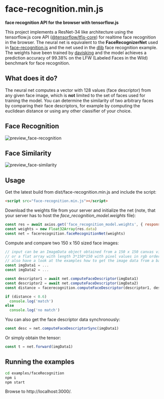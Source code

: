 # face-recognition.min.js

**face recognition API for the browser with tensorflow.js**

This project implements a ResNet-34 like architecture using the tensorflow.js core API ([@tensorflow/tfjs-core](https://github.com/tensorflow/tfjs-core)) for realtime face recognition in the browser. The neural net is equivalent to the **FaceRecognizerNet** used in [face-recognition.js](https://github.com/justadudewhohacks/face-recognition.js) and the net used in the [dlib](https://github.com/davisking/dlib/blob/master/examples/dnn_face_recognition_ex.cpp) face recognition example. The weights have been trained by [davisking](https://github.com/davisking) and the model achieves a prediction accuracy of 99.38% on the LFW (Labeled Faces in the Wild) benchmark for face recognition.

## What does it do?

The neural net computes a vector with 128 values (face descriptor) from any given face image, which is **not** limited to the set of faces used for training the model. You can determine the similarity of two arbitrary faces by comparing their face descriptors, for example by computing the euclidean distance or using any other classifier of your choice.

## Face Recognition

![preview_face-recognition](https://user-images.githubusercontent.com/31125521/40313021-c3afdfec-5d14-11e8-86df-cf89a00668e2.gif)

## Face Similarity

![preview_face-similarity](https://user-images.githubusercontent.com/31125521/40316573-0a1190c0-5d1f-11e8-8797-f6deaa344523.gif)

## Usage

Get the latest build from dist/face-recognition.min.js and include the script:

``` html
<script src="face-recognition.min.js"></script>
```

Download the weights file from your server and initialize the net (note, that your server has to host the *face_recognition_model.weights* file):

``` javascript
const res = await axios.get('face_recognition_model.weights', { responseType: 'arraybuffer' })
const weights = new Float32Array(res.data)
const net = facerecognition.faceRecognitionNet(weights)
```

Compute and compare two 150 x 150 sized face images:

``` javascript
// input can be an ImageData object obtained from a 150 x 150 canvas via ctx.getImageData(0, 0, 150, 150)
// or a flat array with length 3*150*150 with pixel values in rgb order
// also have a look at the examples how to get the image data from a base64 string, from an <img>, from a <canvas> ...
const imgData1 = ...
const imgData2 = ...

const descriptor1 = await net.computeFaceDescriptor(imgData1)
const descriptor2 = await net.computeFaceDescriptor(imgData2)
const distance = facerecognition.computeFaceDescriptor(descriptor1, descriptor2)

if (distance < 0.6)
  console.log('match')
else
  console.log('no match')
```

You can also get the face descriptor data synchronously:

``` javascript
const desc = net.computeFaceDescriptorSync(imgData1)
```

Or simply obtain the tensor:

``` javascript
const t = net.forward(imgData1)
```

## Running the examples

``` bash
cd examples/faceRecognition
npm i
npm start
```

Browse to http://localhost:3000/.